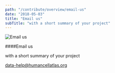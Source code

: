 ```yaml
---
path: "/contribute/overview/email-us"
date: "2018-05-03"
title: "Email us"
subTitle: "with a short summary of your project"
---
```


![Email us](../_images/placeholder.png)

####Email us

with a short summary of your project

[data-help@humancellatlas.org](data-help@humancellatlas.org)
